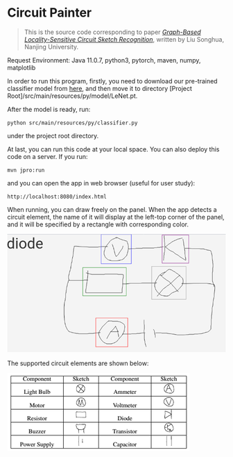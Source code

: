 # Circuit Painter

> This is the source code corresponding to paper [*Graph-Based Locality-Sensitive Circuit Sketch Recognition*](http://47.103.30.151/research/GraphBasedLocalitySensitiveCircuitSketchRecognition.pdf), written by Liu Songhua, Nanjing University.

Request Environment: Java 11.0.7, python3, pytorch, maven, numpy, matplotlib

In order to run this program, firstly, you need to download our pre-trained classifier model from [here](http://47.103.30.151/data/LeNet.pt), and then move it to directory [Project Root]/src/main/resources/py/model/LeNet.pt. 

After the model is ready, run:

```shell
python src/main/resources/py/classifier.py
```

under the project root directory.

At last, you can run this code at your local space. You can also deploy this code on a server. If you run:

```shell
mvn jpro:run
```

and you can open the app in web browser (useful for user study):

```shell
http://localhost:8080/index.html
```

When running, you can draw freely on the panel. When the app detects a circuit element, the name of it will display at the left-top corner of the panel, and it will be specified by a rectangle with corresponding color. 

![demo](./demo.png)

The supported circuit elements are shown below:

![demo](./elements.png)


